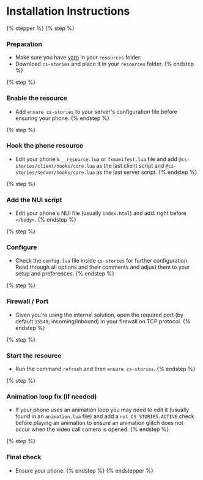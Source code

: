 # Installation Instructions

{% stepper %}
{% step %}
### Preparation

* Make sure you have [yarn](https://github.com/citizenfx/cfx-server-data/tree/master/resources/\[system]/\[builders]/yarn) in your `resources` folder.
* Download `cs-stories` and place it in your `resources` folder.
{% endstep %}

{% step %}
### Enable the resource

* Add `ensure cs-stories` to your server's configuration file before ensuring your phone.
{% endstep %}

{% step %}
### Hook the phone resource

* Edit your phone's `__resource.lua` or `fxmanifest.lua` file and add `@cs-stories/client/hooks/core.lua` as the last client script and `@cs-stories/server/hooks/core.lua` as the last server script.
{% endstep %}

{% step %}
### Add the NUI script

* Edit your phone's NUI file (usually `index.html`) and add: right before `</body>`.
{% endstep %}

{% step %}
### Configure

* Check the `config.lua` file inside `cs-stories` for further configuration. Read through all options and their comments and adjust them to your setup and preferences.
{% endstep %}

{% step %}
### Firewall / Port

* Given you're using the internal solution, open the required port (by default `35540`; incoming/inbound) in your firewall on TCP protocol.
{% endstep %}

{% step %}
### Start the resource

* Run the command `refresh` and then `ensure cs-stories`.
{% endstep %}

{% step %}
### Animation loop fix (if needed)

* If your phone uses an animation loop you may need to edit it (usually found in an `animation.lua` file) and add a `not CS_STORIES.ACTIVE` check before playing an animation to ensure an animation glitch does not occur when the video call camera is opened.
{% endstep %}

{% step %}
### Final check

* Ensure your phone.
{% endstep %}
{% endstepper %}
